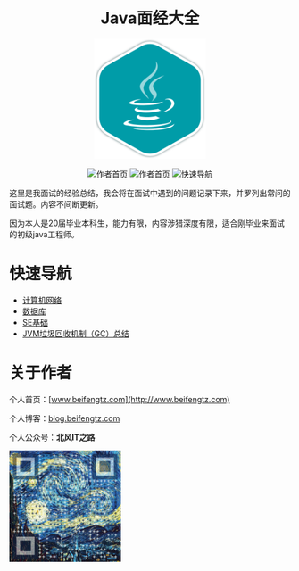 
<h1 align="center">Java面经大全</h1>
<p align="center">
<a href="https://github.com/tzfun/Java-Interview-experience" target="_blank">
	<img src="photo/java.png" width="200"/>
</a>
</p>

<p align="center">
  <a href="http://www.beifengtz.com/"><img src="https://img.shields.io/badge/beifengtz-作者首页-brightgreen.svg" alt="作者首页"></a>
  <a href="http://blog.beifengtz.com/"><img src="https://img.shields.io/badge/blog-作者博客-red.svg" alt="作者首页"></a>
  <a href="#快速导航"><img src="https://img.shields.io/badge/navigation-快速导航-blue.svg" alt="快速导航"></a>

这里是我面试的经验总结，我会将在面试中遇到的问题记录下来，并罗列出常问的面试题。内容不间断更新。

因为本人是20届毕业本科生，能力有限，内容涉猎深度有限，适合刚毕业来面试的初级java工程师。
</p>

# 快速导航
* [计算机网络](src/计算机网络.md)
* [数据库](src/数据库.md)
* [SE基础](src/SE基础.md)
* [JVM垃圾回收机制（GC）总结](src/JVM垃圾回收机制（GC）总结.md)

# 关于作者

个人首页：[www.beifengtz.com](http://www.beifengtz.com)

个人博客：[blog.beifengtz.com](http://blog.beifengtz.com)

个人公众号：**北风IT之路**

<img src="photo/公众号.png" width="200"/>